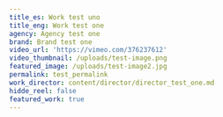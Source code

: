 ```yaml
---
title_es: Work test uno
title_eng: Work test one
agency: Agency test one
brand: Brand test one
video_url: 'https://vimeo.com/376237612'
video_thumbnail: /uploads/test-image.png
featured_image: /uploads/test-image2.jpg
permalink: test_permalink
work_director: content/director/director_test_one.md
hidde_reel: false
featured_work: true
---
```




